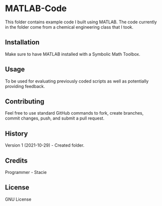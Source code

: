 # MATLAB-Code

This folder contains example code I built using MATLAB. The code currently in the folder come from a chemical engineering class that I took.

## Installation
 
Make sure to have MATLAB installed with a Symbolic Math Toolbox.

## Usage
 
To be used for evaluating previously coded scripts as well as potentially providing feedback. 
 
## Contributing

Feel free to use standard GitHub commands to fork, create branches, commit changes, push, and submit a pull request.  

## History
 
Version 1 (2021-10-29) - Created folder. 
 
## Credits

Programmer - Stacie 
 
## License
 
GNU License
